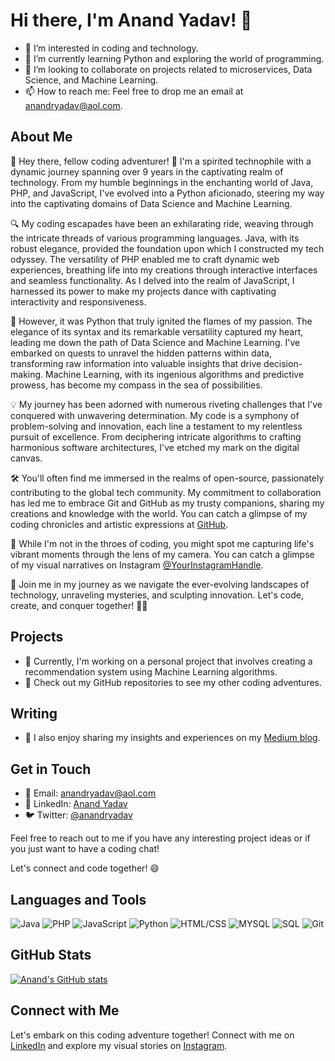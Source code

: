 # Hi there, I'm Anand Yadav! 👋

- 👀 I’m interested in coding and technology.
- 🌱 I’m currently learning Python and exploring the world of programming.
- 💞️ I’m looking to collaborate on projects related to microservices, Data Science, and Machine Learning.
- 📫 How to reach me: Feel free to drop me an email at anandryadav@aol.com.

## About Me

👋 Hey there, fellow coding adventurer! 🚀 I'm a spirited technophile with a dynamic journey spanning over 9 years in the captivating realm of technology. From my humble beginnings in the enchanting world of Java, PHP, and JavaScript, I've evolved into a Python aficionado, steering my way into the captivating domains of Data Science and Machine Learning.

🔍 My coding escapades have been an exhilarating ride, weaving through the intricate threads of various programming languages. Java, with its robust elegance, provided the foundation upon which I constructed my tech odyssey. The versatility of PHP enabled me to craft dynamic web experiences, breathing life into my creations through interactive interfaces and seamless functionality. As I delved into the realm of JavaScript, I harnessed its power to make my projects dance with captivating interactivity and responsiveness.

🐍 However, it was Python that truly ignited the flames of my passion. The elegance of its syntax and its remarkable versatility captured my heart, leading me down the path of Data Science and Machine Learning. I've embarked on quests to unravel the hidden patterns within data, transforming raw information into valuable insights that drive decision-making. Machine Learning, with its ingenious algorithms and predictive prowess, has become my compass in the sea of possibilities.

💡 My journey has been adorned with numerous riveting challenges that I've conquered with unwavering determination. My code is a symphony of problem-solving and innovation, each line a testament to my relentless pursuit of excellence. From deciphering intricate algorithms to crafting harmonious software architectures, I've etched my mark on the digital canvas.

🛠️ You'll often find me immersed in the realms of open-source, passionately contributing to the global tech community. My commitment to collaboration has led me to embrace Git and GitHub as my trusty companions, sharing my creations and knowledge with the world. You can catch a glimpse of my coding chronicles and artistic expressions at [GitHub](https://github.com/anandryadav).

📸 While I'm not in the throes of coding, you might spot me capturing life's vibrant moments through the lens of my camera. You can catch a glimpse of my visual narratives on Instagram [@YourInstagramHandle](https://www.instagram.com/anandryadav/).

🌌 Join me in my journey as we navigate the ever-evolving landscapes of technology, unraveling mysteries, and sculpting innovation. Let's code, create, and conquer together! 🚀✨
## Projects

- 🚀 Currently, I'm working on a personal project that involves creating a recommendation system using Machine Learning algorithms.
- 🌟 Check out my GitHub repositories to see my other coding adventures.

## Writing

- 📝 I also enjoy sharing my insights and experiences on my [Medium blog](https://medium.com/@aanandryadav).

## Get in Touch

- 📧 Email: anandryadav@aol.com
- 🔗 LinkedIn: [Anand Yadav](https://www.linkedin.com/in/anandryadav)
- 🐦 Twitter: [@anandryadav](https://twitter.com/anandryadav)

Feel free to reach out to me if you have any interesting project ideas or if you just want to have a coding chat!

Let's connect and code together! 😄


## Languages and Tools

![Java](https://img.icons8.com/color/48/000000/java-coffee-cup-logo.png)
![PHP](https://img.icons8.com/color/48/000000/php.png)
![JavaScript](https://img.icons8.com/color/48/000000/javascript.png)
![Python](https://img.icons8.com/color/48/000000/python.png)
![HTML/CSS](https://img.icons8.com/color/48/000000/html-5.png)
![MYSQL](https://img.icons8.com/color/48/000000/mysql.png)
![SQL](https://img.icons8.com/color/48/000000/sql.png)
![Git](https://img.icons8.com/color/48/000000/git.png)


## GitHub Stats

[![Anand's GitHub stats](https://github-readme-stats.vercel.app/api?anandryadav=anandryadav&show_icons=true&theme=dark)](https://github.com/anandryadav)

## Connect with Me

Let's embark on this coding adventure together! Connect with me on [LinkedIn](https://www.linkedin.com/in/anand-yadav-68b79134) and explore my visual stories on [Instagram](https://www.instagram.com/anandryadav/).

<!---
anandryadav/anandryadav is a ✨ special ✨ repository because its `README.md` (this file) appears on your GitHub profile.
You can click the Preview link to take a look at your changes.
--->
